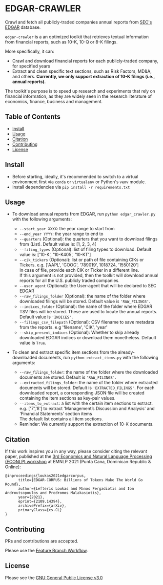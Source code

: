 # EDGAR-CRAWLER
Crawl and fetch all publicly-traded companies annual reports from [SEC's EDGAR](https://www.sec.gov/edgar.shtml) database.

`edgar-crawler` is a an optimized toolkit that retrieves textual information from financial reports, such as 10-K, 10-Q or 8-K filings.

More specifically, it can:
- Crawl and download financial reports for each publicly-traded company, for specified years 
- Extract and clean specific text sections, such as Risk Factors, MD&A, and others. **Currently, we only support extraction of 10-K filings (i.e., annual reports).**

The toolkit's purpose is to speed up research and experiments that rely on financial information, as they are widely seen in the research literature of economics, finance, business and management.

## Table of Contents
- [Install](#install)
- [Usage](#usage)
- [Citation](#citation)
- [Contributing](#contributing)
- [License](#license)

## Install
- Before starting, ideally, it's recommended to switch to a virtual environment first via `conda` or `virtualenv` or Python's `venv` module.
- Install dependencies via `pip install -r requirements.txt`

## Usage
- To download annual reports from EDGAR, run `python edgar_crawler.py` with the following arguments:
  - `--start_year XXXX`: the year range to start from
  - `--end_year YYYY`: the year range to end to
  - `--quarters` (Optional): the quarters that you want to download filings from (List). Default value is: [1, 2, 3, 4]
  - `--filing_types` (Optional): list of filing types to download. Default value is: ['10-K', '10-K405', '10-KT']
  - `--cik_tickers` (Optional): list or path of file containing CIKs or Tickers. e.g. ['AAPL', 'GOOG', '789019', 1018724, '1550120'] <br>
    In case of file, provide each CIK or Ticker in a different line.  <br>
  If this argument is not provided, then the toolkit will download annual reports for all the U.S. publicly traded companies.
  - `--user_agent` (Optional): the User-agent that will be declared to SEC EDGAR
  - `--raw_filings_folder` (Optional): the name of the folder where downloaded filings will be stored. Default value is `'RAW_FILINGS'`.
  - `--indices_folder` (Optional): the name of the folder where EDGAR TSV files will be stored. These are used to locate the annual reports. Default value is `'INDICES'`.
  - `--filings_csv_filepath` (Optional): CSV filename to save metadata from the reports. e.g 'filename', 'CIK', 'year'
  - `--skip_present_indices` (Optional): Whether to skip already downloaded EDGAR indices or download them nonetheless. Default value is `True`.


- To clean and extract specific item sections from the already-downloaded documents, run `python extract_items.py` with the following arguments: 
  - `--raw_filings_folder`: the name of the folder where the downloaded documents are stored. Default is `'RAW_FILINGS'`.
  - `--extracted_filings_folder`: the name of the folder where extracted documents will be stored. Default is `'EXTRACTED_FILINGS'`. For each downloaded report, a corresponding JSON file will be created containing the item sections as key-pair values.
  - `--items_to_extract`: a list with the certain item sections to extract. e.g. ['7','8'] to extract 'Management’s Discussion and Analysis' and 'Financial Statements' section items<br>
    The default list contains all item sections.
  - Reminder: We currently support the extraction of 10-K documents.

## Citation
If this work inspires you in any way, please consider citing the relevant paper, published at the [3rd Economics and Natural Language Processing (ECONLP) workshop](https://lt3.ugent.be/econlp/) at EMNLP 2021 (Punta Cana, Dominican Republic & Online):
```
@inproceedings{loukas2021edgarcorpus,
      title={EDGAR-CORPUS: Billions of Tokens Make The World Go Round}, 
      author={Lefteris Loukas and Manos Fergadiotis and Ion Androutsopoulos and Prodromos Malakasiotis},
      year={2021},
      eprint={2109.14394},
      archivePrefix={arXiv},
      primaryClass={cs.CL}
}
```
## Contributing
PRs and contributions are accepted.
 
Please use the [Feature Branch Workflow](https://www.atlassian.com/git/tutorials/comparing-workflows/feature-branch-workflow).

## License
Please see the [GNU General Public License v3.0](https://github.com/nlpaueb/edgar-crawler/blob/main/LICENSE)
